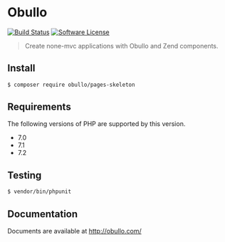 
# Obullo

[![Build Status](https://travis-ci.org/obullo/Obullo.svg?branch=master)](https://travis-ci.org/obullo/Obullo)
[![Software License](https://img.shields.io/badge/license-MIT-brightgreen.svg)](LICENSE.md)

> Create none-mvc applications with Obullo and Zend components.

## Install

``` bash
$ composer require obullo/pages-skeleton
```

## Requirements

The following versions of PHP are supported by this version.

* 7.0
* 7.1
* 7.2

## Testing

``` bash
$ vendor/bin/phpunit
```

## Documentation

Documents are available at <a href="http://obullo.com/">http://obullo.com/</a>
